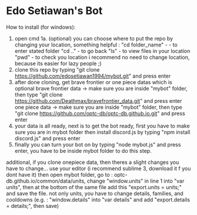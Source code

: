 # Edo Setiawan's Bot

How to install (for windows):
1. open cmd
1a. (optional) you can choose where to put the repo by changing your location, something helpful :
	"cd folder_name" - - to enter stated folder
	"cd .." - to go back
	"ls" - to view files in your location
	"pwd" - to check you location
	i recommend no need to change location, because its easier for lazy people ;)
2. clone this repo by typing "git clone https://github.com/edosetiawan1994/mybot.git" and press enter
3. after done cloning, get brave frontier or one piece datas which is optional
	brave frontier data -> 
		make sure you are inside "mybot" folder, then type "git clone https://github.com/Deathmax/bravefrontier_data.git" and press enter
	one piece data ->
		make sure you are inside "mybot" folder, then type "git clone https://github.com/optc-db/optc-db.github.io.git" and press enter
4. your data is all ready, next is to get the bot ready, first you have to make sure you are in mybot folder then install discord.js by typing "npm install discord.js" and press enter
5. finally you can turn your bot on by typing "node mybot.js" and press enter, you have to be inside mybot folder to do this step.

additional, if you clone onepiece data, then theres a slight changes you have to change...
use your editor (i recommend sublime 3, download it f you dont have it) then open mybot folder, go to : 
optc-db.github.io/common/data/units, change "window.units" in line 1 into "var units", then at the bottom of the same file add this "export.units = units;" and save the file.
not only units, you have to change details, families, and cooldowns (e.g. : "window.details" into "var details" and add "export.details = details;", then save)